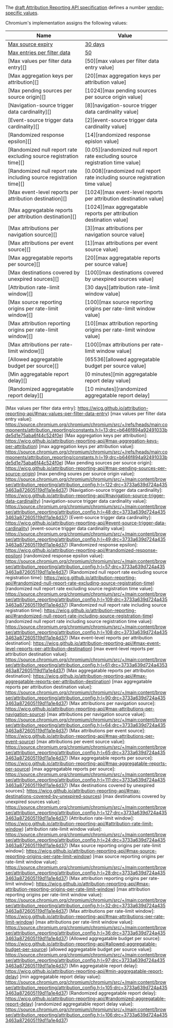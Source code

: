 The [draft Attribution Reporting API
specification](https://wicg.github.io/attribution-reporting-api) defines a
number [vendor-specific
values](https://wicg.github.io/attribution-reporting-api/#vendor-specific-values).

Chromium's implementation assigns the following values:

| Name | Value |
| ---- | ----- |
| [Max source expiry][] | [30 days][max source expiry value] |
| [Max entries per filter data][] | [50][max entries per filter data value] |
| [Max values per filter data entry][] | [50][max values per filter data entry value] |
| [Max aggregation keys per attribution][] | [20][max aggregation keys per attribution value] |
| [Max pending sources per source origin][] | [1024][max pending sources per source origin value] |
| [Navigation-source trigger data cardinality][] | [8][navigation-source trigger data cardinality value] |
| [Event-source trigger data cardinality][] | [2][event-source trigger data cardinality value] |
| [Randomized response epsilon][] | [14][randomized response epislon value] |
| [Randomized null report rate excluding source registration time][] | [0.05][randomized null report rate excluding source registration time value] |
| [Randomized null report rate including source registration time][] | [0.008][randomized null report rate including source registration time value] |
| [Max event-level reports per attribution destination][] | [1024][max event-level reports per attribution destination value] |
| [Max aggregatable reports per attribution destination][] | [1024][max aggregatable reports per attribution destination value] |
| [Max attributions per navigation source][] | [3][max attributions per navigation source value] |
| [Max attributions per event source][] | [1][max attributions per event source value] |
| [Max aggregatable reports per source][] | [20][max aggregatable reports per source value] |
| [Max destinations covered by unexpired sources][] | [100][max destinations covered by unexpired sources value] |
| [Attribution rate-limit window][] | [30 days][attribution rate-limit window value] |
| [Max source reporting origins per rate-limit window][] | [100][max source reporting origins per rate-limit window value] |
| [Max attribution reporting origins per rate-limit window][] | [10][max attribution reporting origins per rate-limit window value] |
| [Max attributions per rate-limit window][] | [100][max attributions per rate-limit window value] |
| [Allowed aggregatable budget per source][] | [65536][allowed aggregatable budget per source value] |
| [Min aggregatable report delay][] | [0 minutes][min aggregatable report delay value] |
| [Randomized aggregatable report delay][] | [10 minutes][randomized aggregatable report delay] |

[Max source expiry]: https://wicg.github.io/attribution-reporting-api/#max-source-expiry
[max source expiry value]: https://source.chromium.org/chromium/chromium/src/+/refs/heads/main:content/browser/attribution_reporting/attribution_constants.h;l=18;drc=b646f894a92491033bde5d1e75aba6f44c524f0e
[Max entries per filter data]: https://wicg.github.io/attribution-reporting-api/#max-entries-per-filter-data
[max entries per filter data value]: https://source.chromium.org/chromium/chromium/src/+/refs/heads/main:components/attribution_reporting/constants.h;l=14;drc=b646f894a92491033bde5d1e75aba6f44c524f0e
[Max values per filter data entry]: https://wicg.github.io/attribution-reporting-api/#max-values-per-filter-data-entry)
[max values per filter data entry value]: https://source.chromium.org/chromium/chromium/src/+/refs/heads/main:components/attribution_reporting/constants.h;l=13;drc=b646f894a92491033bde5d1e75aba6f44c524f0e)
[Max aggregation keys per attribution]: https://wicg.github.io/attribution-reporting-api/#max-aggregation-keys-per-attribution)
[max aggregation keys per attribution value]: https://source.chromium.org/chromium/chromium/src/+/refs/heads/main:components/attribution_reporting/constants.h;l=19;drc=b646f894a92491033bde5d1e75aba6f44c524f0e)
[Max pending sources per source origin]: https://wicg.github.io/attribution-reporting-api/#max-pending-sources-per-source-origin)
[max pending soures per source origin value]: https://source.chromium.org/chromium/chromium/src/+/main:content/browser/attribution_reporting/attribution_config.h;l=122;drc=3733a639d724a4353463a872605119d11a1e4d37)
[Navigation-source trigger data cardinality]: https://wicg.github.io/attribution-reporting-api/#navigation-source-trigger-data-cardinality)
[navigation-source trigger data cardinality value]: https://source.chromium.org/chromium/chromium/src/+/main:content/browser/attribution_reporting/attribution_config.h;l=48;drc=3733a639d724a4353463a872605119d11a1e4d37)
[Event-source trigger data cardinality]: https://wicg.github.io/attribution-reporting-api/#event-source-trigger-data-cardinality)
[event-source trigger data cardinality value]: https://source.chromium.org/chromium/chromium/src/+/main:content/browser/attribution_reporting/attribution_config.h;l=49;drc=3733a639d724a4353463a872605119d11a1e4d37)
[Randomized response epsilon]: https://wicg.github.io/attribution-reporting-api/#randomized-response-epsilon)
[randomized response epsilon value]: https://source.chromium.org/chromium/chromium/src/+/main:content/browser/attribution_reporting/attribution_config.h;l=57;drc=3733a639d724a4353463a872605119d11a1e4d37)
[Randomized null report rate excluding source registration time]: https://wicg.github.io/attribution-reporting-api/#randomized-null-report-rate-excluding-source-registration-time)
[randomized null report rate excluding source registration time value]: https://source.chromium.org/chromium/chromium/src/+/main:content/browser/attribution_reporting/attribution_config.h;l=109;drc=3733a639d724a4353463a872605119d11a1e4d37)
[Randomized null report rate including source registration time]: https://wicg.github.io/attribution-reporting-api/#randomized-null-report-rate-including-source-registration-time)
[randomized null report rate including source registration time value]: https://source.chromium.org/chromium/chromium/src/+/main:content/browser/attribution_reporting/attribution_config.h;l=108;drc=3733a639d724a4353463a872605119d11a1e4d37)
[Max event-level reports per attribution destination]: https://wicg.github.io/attribution-reporting-api/#max-event-level-reports-per-attribution-destination)
[max event-level reports per attribution destination value]: https://source.chromium.org/chromium/chromium/src/+/main:content/browser/attribution_reporting/attribution_config.h;l=61;drc=3733a639d724a4353463a872605119d11a1e4d37)
[Max aggregatable reports per attribution destination]: https://wicg.github.io/attribution-reporting-api/#max-aggregatable-reports-per-attribution-destination)
[max aggregatable reports per attribution destination value]: https://source.chromium.org/chromium/chromium/src/+/main:content/browser/attribution_reporting/attribution_config.h;l=90;drc=3733a639d724a4353463a872605119d11a1e4d37)
[Max attributions per navigation source]: https://wicg.github.io/attribution-reporting-api/#max-attributions-per-navigation-source)
[max attributions per navigation source value]: https://source.chromium.org/chromium/chromium/src/+/main:content/browser/attribution_reporting/attribution_config.h;l=64;drc=3733a639d724a4353463a872605119d11a1e4d37)
[Max attributions per event source]: https://wicg.github.io/attribution-reporting-api/#max-attributions-per-event-source)
[max attributions per event source value]: https://source.chromium.org/chromium/chromium/src/+/main:content/browser/attribution_reporting/attribution_config.h;l=65;drc=3733a639d724a4353463a872605119d11a1e4d37)
[Max aggregatable reports per source]: https://wicg.github.io/attribution-reporting-api/#max-aggregatable-reports-per-source)
[max aggregatable reports per source]: https://source.chromium.org/chromium/chromium/src/+/main:content/browser/attribution_reporting/attribution_config.h;l=111;drc=3733a639d724a4353463a872605119d11a1e4d37)
[Max destinations covered by unexpired sources]: https://wicg.github.io/attribution-reporting-api/#max-destinations-covered-by-unexpired-sources)
[max destinations covered by unexpired sources value]: https://source.chromium.org/chromium/chromium/src/+/main:content/browser/attribution_reporting/attribution_config.h;l=127;drc=3733a639d724a4353463a872605119d11a1e4d37)
[Attribution rate-limit window]: https://wicg.github.io/attribution-reporting-api/#attribution-rate-limit-window)
[attribution rate-limit window value]: https://source.chromium.org/chromium/chromium/src/+/main:content/browser/attribution_reporting/attribution_config.h;l=24;drc=3733a639d724a4353463a872605119d11a1e4d37)
[Max source reporting origins per rate-limit window]: https://wicg.github.io/attribution-reporting-api/#max-source-reporting-origins-per-rate-limit-window)
[max source reporting origins per rate-limit window value]: https://source.chromium.org/chromium/chromium/src/+/main:content/browser/attribution_reporting/attribution_config.h;l=28;drc=3733a639d724a4353463a872605119d11a1e4d37)
[Max attribution reporting origins per rate-limit window]: https://wicg.github.io/attribution-reporting-api/#max-attribution-reporting-origins-per-rate-limit-window)
[max attribution reporting origins per rate-limit window value]: https://source.chromium.org/chromium/chromium/src/+/main:content/browser/attribution_reporting/attribution_config.h;l=32;drc=3733a639d724a4353463a872605119d11a1e4d37)
[Max attributions per rate-limit window]: https://wicg.github.io/attribution-reporting-api/#max-attributions-per-rate-limit-window)
[max attributions per rate-limit window value]: https://source.chromium.org/chromium/chromium/src/+/main:content/browser/attribution_reporting/attribution_config.h;l=36;drc=3733a639d724a4353463a872605119d11a1e4d37)
[Allowed aggregatable budget per source]: https://wicg.github.io/attribution-reporting-api/#allowed-aggregatable-budget-per-source)
[allowed aggregatable budget per source value]: https://source.chromium.org/chromium/chromium/src/+/main:content/browser/attribution_reporting/attribution_config.h;l=97;drc=3733a639d724a4353463a872605119d11a1e4d37)
[Min aggregatable report delay]: https://wicg.github.io/attribution-reporting-api/#min-aggregatable-report-delay)
[min aggregatable report delay value]: https://source.chromium.org/chromium/chromium/src/+/main:content/browser/attribution_reporting/attribution_config.h;l=105;drc=3733a639d724a4353463a872605119d11a1e4d37)
[Randomized aggregatable report delay]: https://wicg.github.io/attribution-reporting-api/#randomized-aggregatable-report-delay)
[randomized aggregatable report delay value]: https://source.chromium.org/chromium/chromium/src/+/main:content/browser/attribution_reporting/attribution_config.h;l=106;drc=3733a639d724a4353463a872605119d11a1e4d37)

